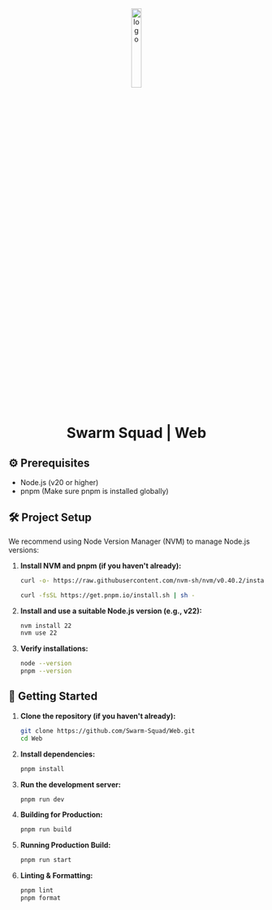 <div align="center">
<img src="./public/favicon.ico" width=20% alt="logo">
<h1>Swarm Squad | Web</h1>
</div>

## ⚙️ Prerequisites

- Node.js (v20 or higher)
- pnpm (Make sure pnpm is installed globally)

## 🛠️ Project Setup

We recommend using Node Version Manager (NVM) to manage Node.js versions:

1.  **Install NVM and pnpm (if you haven't already):**
    ```bash
    curl -o- https://raw.githubusercontent.com/nvm-sh/nvm/v0.40.2/install.sh | bash

    curl -fsSL https://get.pnpm.io/install.sh | sh -
    ```

2.  **Install and use a suitable Node.js version (e.g., v22):**
    ```bash
    nvm install 22
    nvm use 22
    ```

3.  **Verify installations:**
    ```bash
    node --version
    pnpm --version
    ```

## 🚀 Getting Started

1.  **Clone the repository (if you haven't already):**
    ```bash
    git clone https://github.com/Swarm-Squad/Web.git
    cd Web
    ```

2.  **Install dependencies:**
    ```bash
    pnpm install
    ```

3.  **Run the development server:**
    ```bash
    pnpm run dev
    ```

4.  **Building for Production:**
    ```bash
    pnpm run build
    ```

5.  **Running Production Build:**
    ```bash
    pnpm run start
    ```
6.  **Linting & Formatting:**
    ```bash
    pnpm lint
    pnpm format
    ```